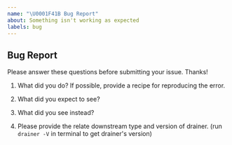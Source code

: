 ```yaml
---
name: "\U0001F41B Bug Report"
about: Something isn't working as expected
labels: bug
---
```


## Bug Report

Please answer these questions before submitting your issue. Thanks!

1. What did you do?
If possible, provide a recipe for reproducing the error.


2. What did you expect to see?



3. What did you see instead?



4. Please provide the relate downstream type and version of drainer.
(run `drainer -V` in terminal to get drainer's version)

